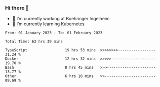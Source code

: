 ### Hi there 👋
- 🔭 I’m currently working at Boehringer Ingelheim
- 🌱 I’m currently learning Kubernetes

 
<!--START_SECTION:waka-->

```text
From: 01 January 2023 - To: 01 February 2023

Total Time: 63 hrs 39 mins

TypeScript                 19 hrs 53 mins  >>>>>>>>-----------------   31.24 %
Docker                     12 hrs 32 mins  >>>>>--------------------   19.70 %
Bash                       8 hrs 45 mins   >>>----------------------   13.77 %
Other                      6 hrs 10 mins   >>-----------------------   09.69 %
```

<!--END_SECTION:waka-->

 
